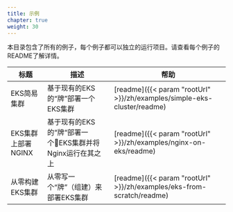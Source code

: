 ```yaml
---
title: 示例
chapter: true
weight: 30
---
```


本目录包含了所有的例子，每个例子都可以独立的运行项目。请查看每个例子的README了解详情。

标题|描述|帮助
-----|-----------|-----
EKS简易集群|基于现有的EKS的“牌”部署一个EKS集群|[readme]({{< param "rootUrl" >}}/zh/examples/simple-eks-cluster/readme)
EKS集群上部署NGINX|基于现有的EKS的“牌“部署一个EKS集群并将Nginx运行在其之上|[readme]({{< param "rootUrl" >}}/zh/examples/nginx-on-eks/readme)
从零构建EKS集群|从零写一个“牌”（组建）来部署EKS集群|[readme]({{< param "rootUrl" >}}/zh/examples/eks-from-scratch/readme)
